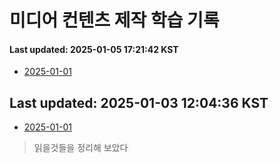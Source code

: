 # 미디어 컨텐츠 제작 학습 기록
#### Last updated: 2025-01-05 17:21:42 KST

- [2025-01-01](20250101.md)


## Last updated: 2025-01-03 12:04:36 KST



- [2025-01-01](20250101.md)
> 읽을것들을 정리해 보았다
